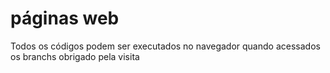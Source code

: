 # páginas web

Todos os códigos podem ser executados no navegador quando acessados os branchs 
obrigado pela visita



